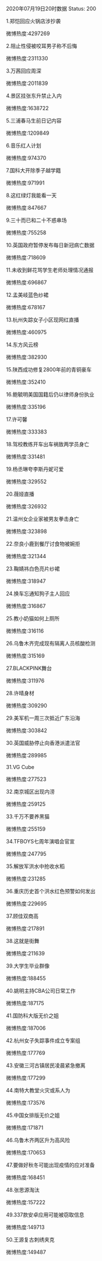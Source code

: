 2020年07月19日20时数据
Status: 200

1.郑恺回应火锅店涉抄袭

微博热度:4297269

2.阻止性侵被咬耳男子称不后悔

微博热度:2311330

3.万茜回应周深

微博热度:2011839

4.景区挂张东升禁止入内

微博热度:1638722

5.三浦春马生前日记内容

微博热度:1209849

6.音乐红人计划

微博热度:974370

7.国科大开除季子越学籍

微博热度:971991

8.这红绿灯我能看一天

微博热度:847667

9.三十而已和二十不惑串场

微博热度:755258

10.英国政府暂停发布每日新冠病亡数据

微博热度:718609

11.未收到鲜花骂学生老师处理情况通报

微博热度:696867

12.孟美岐蓝色纱裙

微博热度:678167

13.杭州失踪女子小区现网红直播

微博热度:460975

14.东方风云榜

微博热度:382930

15.陕西成功修复2800年前的青铜豪车

微博热度:352410

16.鲍毓明美国国籍后仍以律师身份执业

微博热度:335196

17.许可馨

微博热度:333383

18.驾校教练开车出车祸致两学员身亡

微博热度:331481

19.杨丞琳夸李斯丹妮可爱

微博热度:329552

20.薇娅直播

微博热度:326932

21.温州女企业家被男友拳击身亡

微博热度:323898

22.奈良小鹿到餐厅讨食物被婉拒

微博热度:321344

23.鞠婧祎白色亮片纱裙

微博热度:318947

24.换车忘通知狗子主人回应

微博热度:316867

25.教小奶猫如何上厕所

微博热度:316116

26.乌鲁木齐完成现有隔离人员核酸检测

微博热度:315169

27.BLACKPINK舞台

微博热度:311976

28.许晴身材

微博热度:309290

29.美军机一周三次抵近广东沿海

微博热度:303842

30.英国威胁停止向香港派遣法官

微博热度:289985

31.VG Cube

微博热度:277523

32.南京城区出现内涝

微博热度:259125

33.千万不要养黑猫

微博热度:255159

34.TFBOYS七周年演唱会官宣

微博热度:247795

35.解放军洪水中抢收水稻

微博热度:231285

36.重庆历史首个洪水红色预警如何发出

微博热度:229695

37.顾佳双商高

微博热度:217891

38.这就是街舞

微博热度:211639

39.大学生毕业群像

微博热度:188455

40.姚明主持CBA公司日常工作

微博热度:187175

41.国防科大版无价之姐

微博热度:187006

42.杭州女子失踪事件成立专案组

微博热度:177769

43.安徽三河古镇居民凌晨紧急撤离

微博热度:177299

44.南特大教堂火灾或系人为

微博热度:173576

45.中国女排版无价之姐

微博热度:171871

46.乌鲁木齐两区升为高风险

微博热度:170653

47.要做好秋冬可能出现疫情的应对准备

微博热度:168451

48.张思源淘汰

微博热度:157222

49.337款安卓应用可能被窃取信息

微博热度:149713

50.王源复古刺绣夹克

微博热度:149487

